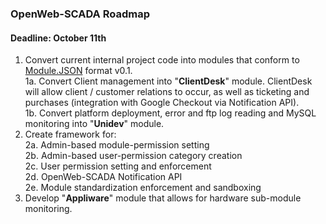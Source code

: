 ### OpenWeb-SCADA Roadmap ###
#### Deadline: October 11th ####

1. Convert current internal project code into modules that conform to [Module.JSON](https://github.com/JoshStrobl/OpenWeb-SCADA/blob/master/docs/Module_Format.md) format v0.1.<br />
1a. Convert Client management into "**ClientDesk**" module. ClientDesk will allow client / customer relations to occur, as well as ticketing and purchases (integration with Google Checkout via Notification API).<br />
1b. Convert platform deployment, error and ftp log reading and MySQL monitoring into "**Unidev**" module.
2. Create framework for:<br />
2a. Admin-based module-permission setting<br />
2b. Admin-based user-permission category creation<br />
2c. User permission setting and enforcement<br />
2d. OpenWeb-SCADA Notification API<br />
2e. Module standardization enforcement and sandboxing
3. Develop "**Appliware**" module that allows for hardware sub-module monitoring.